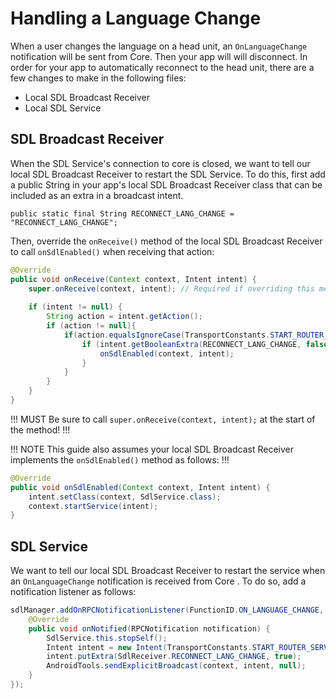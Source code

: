 # Handling a Language Change 


When a user changes the language on a head unit, an `OnLanguageChange` notification will be sent from Core. Then your app will will disconnect. In order for your app to automatically reconnect to the head unit, there are a few changes to make in the following files: 

* Local SDL Broadcast Receiver
* Local SDL Service

## SDL Broadcast Receiver

When the SDL Service's connection to core is closed, we want to tell our local SDL Broadcast Receiver to restart the SDL Service. To do this, first add a public String in your app's local SDL Broadcast Receiver class that can be included as an extra in a broadcast intent.

`public static final String RECONNECT_LANG_CHANGE = "RECONNECT_LANG_CHANGE";`

Then, override the `onReceive()` method of the local SDL Broadcast Receiver to call `onSdlEnabled()` when receiving that action:

```java
@Override
public void onReceive(Context context, Intent intent) {
	super.onReceive(context, intent); // Required if overriding this method
	
	if (intent != null) {
		String action = intent.getAction();
		if (action != null){
			if(action.equalsIgnoreCase(TransportConstants.START_ROUTER_SERVICE_ACTION)) {
				if (intent.getBooleanExtra(RECONNECT_LANG_CHANGE, false)) {
					onSdlEnabled(context, intent);
				}
			}
		}
	}
}
```

!!! MUST
Be sure to call `super.onReceive(context, intent);` at the start of the method!
!!!

!!! NOTE
This guide also assumes your local SDL Broadcast Receiver implements the `onSdlEnabled()` method as follows:
!!!

```java
@Override
public void onSdlEnabled(Context context, Intent intent) {
	intent.setClass(context, SdlService.class);
	context.startService(intent);
}
```

## SDL Service

We want to tell our local SDL Broadcast Receiver to restart the service when an `OnLanguageChange` notification is received from Core . To do so, add a notification listener as follows: 


```java
sdlManager.addOnRPCNotificationListener(FunctionID.ON_LANGUAGE_CHANGE, new OnRPCNotificationListener() {
    @Override
    public void onNotified(RPCNotification notification) {
        SdlService.this.stopSelf();
        Intent intent = new Intent(TransportConstants.START_ROUTER_SERVICE_ACTION);
        intent.putExtra(SdlReceiver.RECONNECT_LANG_CHANGE, true);
        AndroidTools.sendExplicitBroadcast(context, intent, null);
    }
});
```